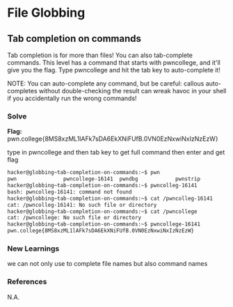 # File Globbing 

## Tab completion on commands

Tab completion is for more than files! You can also tab-complete commands. This level has a command that starts with pwncollege, and it'll give you the flag. Type pwncollege and hit the tab key to auto-complete it!

NOTE: You can auto-complete any command, but be careful: callous auto-completes without double-checking the result can wreak havoc in your shell if you accidentally run the wrong commands!

### Solve
**Flag:** pwn.college{8MS8xzML1lAFk7sDA6EkXNiFUfB.0VN0EzNxwiNxIzNzEzW}

type in pwncollege and then tab key to get full command then enter and get flag

```bash
hacker@globbing~tab-completion-on-commands:~$ pwn
pwn               pwncollege-16141  pwndbg            pwnstrip          pwntools-gdb
hacker@globbing~tab-completion-on-commands:~$ pwncolleg-16141
bash: pwncolleg-16141: command not found
hacker@globbing~tab-completion-on-commands:~$ cat /pwncolleg-16141
cat: /pwncolleg-16141: No such file or directory
hacker@globbing~tab-completion-on-commands:~$ cat /pwncollege
cat: /pwncollege: No such file or directory
hacker@globbing~tab-completion-on-commands:~$ pwncollege-16141
pwn.college{8MS8xzML1lAFk7sDA6EkXNiFUfB.0VN0EzNxwiNxIzNzEzW}
```

### New Learnings
we can not only use to complete file names but also command names


### References 
N.A.
